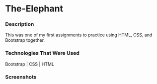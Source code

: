 # The-Elephant


### Description
This was one of my first assignments to practice using HTML, CSS, and Bootstrap together. 

### Technologies That Were Used
Bootstrap | CSS | HTML

### Screenshots

